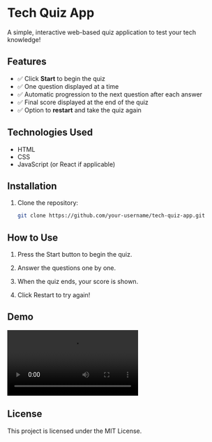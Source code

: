 # Tech Quiz App

A simple, interactive web-based quiz application to test your tech knowledge!

## Features

- ✅ Click **Start** to begin the quiz  
- ✅ One question displayed at a time  
- ✅ Automatic progression to the next question after each answer  
- ✅ Final score displayed at the end of the quiz  
- ✅ Option to **restart** and take the quiz again  

## Technologies Used

- HTML  
- CSS  
- JavaScript (or React if applicable)

## Installation

1. Clone the repository:
   ```bash
   git clone https://github.com/your-username/tech-quiz-app.git

## How to Use

1. Press the Start button to begin the quiz.

2. Answer the questions one by one.

3. When the quiz ends, your score is shown.

4. Click Restart to try again!

## Demo

<video controls src="Tech-Quiz.mp4" title="Tech Quiz"></video>

## License

This project is licensed under the MIT License.

